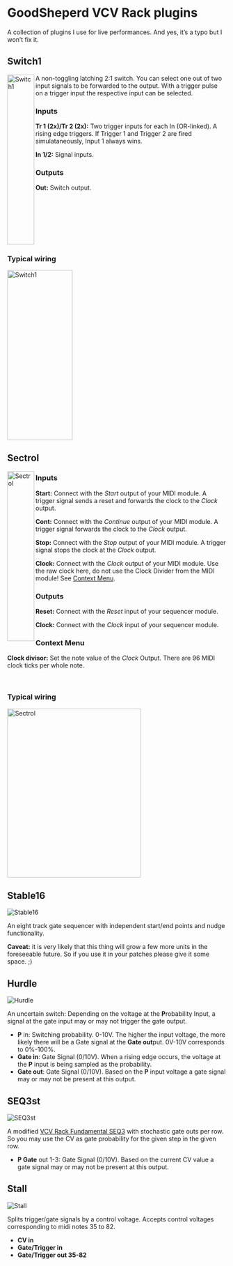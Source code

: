 # GoodSheperd VCV Rack plugins

A collection of plugins I use for live performances. And yes, it’s a typo but I won’t fix it.

## Switch1

<img align="left" src="./doc/switch1_panel.png" alt="Switch1" title="Switch1" width="62" height="390">

A non-toggling latching 2:1 switch. You can select one out of two input signals to be forwarded to the output. With a trigger pulse on a trigger input the respective input can be selected.

### Inputs

**Tr 1 (2x)/Tr 2 (2x):** Two trigger inputs for each In (OR-linked). A rising edge triggers. If Trigger 1 and Trigger 2 are fired simulataneously, Input 1 always wins.

**In 1/2:** Signal inputs.

### Outputs

**Out:** Switch output.

<br clear="left"/>

### Typical wiring

<img align="left" src="./doc/switch1_conn.png" alt="Switch1" title="Switch1" width="150" height="390">
<br clear="left"/>

## Sectrol

<img align="left" src="./doc/sectrol_panel.png" alt="Sectrol" title="Sectrol" width="62" height="390">

### Inputs

**Start:** Connect with the *Start* output of your MIDI module. A trigger signal sends a reset and forwards the clock to the *Clock* output.

**Cont:** Connect with the *Continue* output of your MIDI module. A trigger signal forwards the clock to the *Clock* output.

**Stop:** Connect with the *Stop* output of your MIDI module.  A trigger signal stops the clock at the *Clock* output.

**Clock:** Connect with the *Clock* output of your MIDI module. Use the raw clock here, do not use the Clock Divider from the MIDI module! See [Context Menu](#context-menu).

### Outputs

**Reset:** Connect with the *Reset* input of your sequencer module.

**Clock:** Connect with the *Clock* input of your sequencer module.

### Context Menu

**Clock divisor:** Set the note value of the *Clock* Output. There are 96 MIDI clock ticks per whole note.

<br clear="left"/>

### Typical wiring

<img align="left" src="./doc/sectrol_conn.png" alt="Sectrol" title="Sectrol" width="307" height="388">
<br clear="left"/>

## Stable16

![Stable16](./doc/stable16.png)

An eight track gate sequencer with independent start/end points and nudge functionality.

**Caveat:** it is very likely that this thing will grow a few more units in the foreseeable future. So if you use it in your patches please give it some space. ;)

## Hurdle

![Hurdle](./doc/hurdle.png)

An uncertain switch: Depending on the voltage at the **P**robability Input, a signal at the gate input may or may not trigger the gate output.

* **P** in: Switching probability. 0-10V. The higher the input voltage, the more likely there will be a Gate signal at the **Gate out**put. 0V-10V corresponds to 0%-100%.
* **Gate in**: Gate Signal (0/10V). When a rising edge occurs, the voltage at the **P** input is being sampled as the probability.
* **Gate out**: Gate Signal (0/10V). Based on the **P** input voltage a gate signal may or may not be present at this output.

## SEQ3st

![SEQ3st](./doc/seq3st.png)

A modified [VCV Rack Fundamental SEQ3](https://vcvrack.com/Fundamental.html) with stochastic gate outs per row. So you may use the CV as gate probability for the given step in the given row.

* **P Gate** out 1-3: Gate Signal (0/10V). Based on the current CV value a gate signal may or may not be present at this output.

## Stall

![Stall](./doc/stall.png)

Splits trigger/gate signals by a control voltage. Accepts control voltages corresponding to midi notes 35 to 82.

* **CV in**
* **Gate/Trigger in**
* **Gate/Trigger out 35-82**
